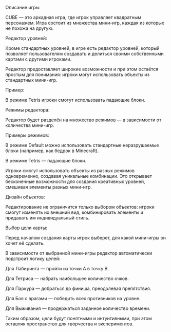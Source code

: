 Описание игры:

CUBE — это аркадная игра, где игрок управляет квадратным персонажем. Игра состоит из множества мини-игр, каждая из которых не похожа на другую.

Редактор уровней:

Кроме стандартных уровней, в игре есть редактор уровней, который позволяет пользователям создавать и делиться своими собственными картами с другими игроками.

Редактор предоставляет широкие возможности и при этом остаётся простым для понимания:
игроки могут использовать объекты из стандартных мини-игр.

Пример:

В режиме Tetris игроки смогут использовать падающие блоки.

Режимы редактора:

Редактор будет разделён на множество режимов — в зависимости от количества мини-игр.

Примеры режимов:

В режиме Default можно использовать стандартные неразрушаемые блоки (например, как бедрок в Minecraft).

В режиме Tetris — падающие блоки.

Игроки смогут использовать объекты из разных режимов одновременно, создавая уникальные комбинации.
Это открывает бесконечные возможности для создания креативных уровней, смешивая элементы разных мини-игр.

Дизайн объектов:

Редактирование не ограничится только выбором объектов:
игроки смогут изменять их внешний вид, комбинировать элементы и придавать им индивидуальный стиль.

Выбор цели карты:

Перед началом создания карты игрок выберет, для какой мини-игры он хочет её сделать.

В зависимости от выбранной мини-игры редактор автоматически подстроит логику целей:

Для Лабиринта — пройти из точки A в точку B.

Для Тетриса — набрать наибольшее количество очков.

Для Паркура — добраться до финиша, преодолевая препятствия.

Для Боя с врагами — победить всех противников на уровне.

Для Выживания — продержаться заданное количество времени.

Таким образом, цели будут понятными и интуитивными, при этом оставляя пространство для творчества и экспериментов.
